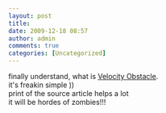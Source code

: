 ```yaml
---
layout: post
title:
date: 2009-12-18 08:57
author: admin
comments: true
categories: [Uncategorized]
---
```

finally understand, what is <a href="http://www.cs.rpi.edu/~sakella/rmp03/presentations/Motion_Planning_in_Dynamic_Environments_using_Velocity_Obstacles.pdf">Velocity Obstacle</a>.<br />it's freakin simple )) <br />  print of the source article helps a lot  <br />  it will be hordes of zombies!!!  <br />
